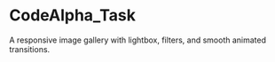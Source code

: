 # CodeAlpha_Task
A responsive image gallery with lightbox, filters, and smooth animated transitions.
